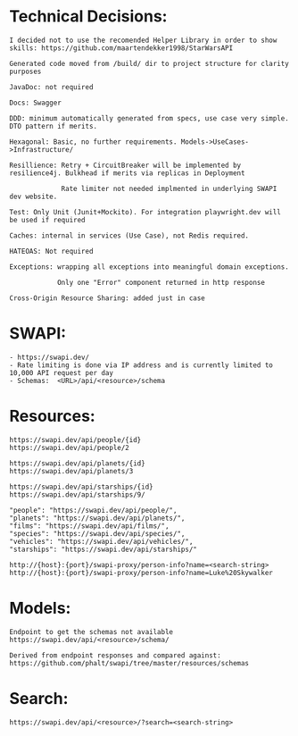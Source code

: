 
Technical Decisions:
====================

	I decided not to use the recomended Helper Library in order to show skills: https://github.com/maartendekker1998/StarWarsAPI

    Generated code moved from /build/ dir to project structure for clarity purposes

	JavaDoc: not required
	
	Docs: Swagger 
	
	DDD: minimum automatically generated from specs, use case very simple. DTO pattern if merits.
	
	Hexagonal: Basic, no further requirements. Models->UseCases->Infrastructure/

    Resillience: Retry + CircuitBreaker will be implemented by resilience4j. Bulkhead if merits via replicas in Deployment

                 Rate limiter not needed implmented in underlying SWAPI dev website.

	Test: Only Unit (Junit+Mockito). For integration playwright.dev will be used if required

	Caches: internal in services (Use Case), not Redis required.

    HATEOAS: Not required
	
	Exceptions: wrapping all exceptions into meaningful domain exceptions.
	
				Only one "Error" component returned in http response

    Cross-Origin Resource Sharing: added just in case


SWAPI:
======

	- https://swapi.dev/
	- Rate limiting is done via IP address and is currently limited to 10,000 API request per day
	- Schemas:  <URL>/api/<resource>/schema


Resources:
==========
		
	https://swapi.dev/api/people/{id}
	https://swapi.dev/api/people/2

	https://swapi.dev/api/planets/{id}
	https://swapi.dev/api/planets/3

	https://swapi.dev/api/starships/{id}
	https://swapi.dev/api/starships/9/

    "people": "https://swapi.dev/api/people/", 
    "planets": "https://swapi.dev/api/planets/", 
    "films": "https://swapi.dev/api/films/", 
    "species": "https://swapi.dev/api/species/", 
    "vehicles": "https://swapi.dev/api/vehicles/", 
    "starships": "https://swapi.dev/api/starships/"

    http://{host}:{port}/swapi-proxy/person-info?name=<search-string>
	http://{host}:{port}/swapi-proxy/person-info?name=Luke%20Skywalker


Models:
======

    Endpoint to get the schemas not available https://swapi.dev/api/<resource>/schema/
    
    Derived from endpoint responses and compared against: https://github.com/phalt/swapi/tree/master/resources/schemas 


Search:
=======

	https://swapi.dev/api/<resource>/?search=<search-string>

	







